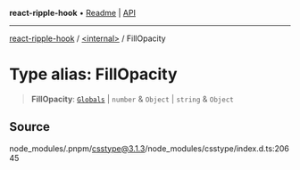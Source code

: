 **react-ripple-hook** • [Readme](../../README.md) \| [API](../../globals.md)

***

[react-ripple-hook](../../README.md) / [\<internal\>](../README.md) / FillOpacity

# Type alias: FillOpacity

> **FillOpacity**: [`Globals`](Globals.md) \| `number` & `Object` \| `string` & `Object`

## Source

node\_modules/.pnpm/csstype@3.1.3/node\_modules/csstype/index.d.ts:20645
